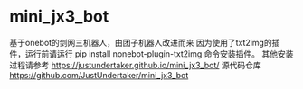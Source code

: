 # mini_jx3_bot
 基于onebot的剑网三机器人，由团子机器人改进而来
因为使用了txt2img的插件，运行前请运行 pip install nonebot-plugin-txt2img 命令安装插件。
其他安装过程请参考 https://justundertaker.github.io/mini_jx3_bot/
源代码仓库 https://github.com/JustUndertaker/mini_jx3_bot